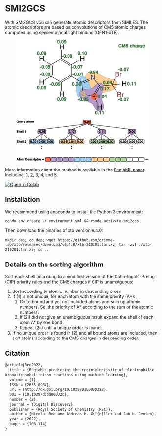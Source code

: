 # SMI2GCS
With SMI2GCS you can generate atomic descriptors from SMILES.
The atomic descriptors are based on convolutions of CM5 atomic charges computed using semiempirical tight binding (GFN1-xTB).

<p align="center">
  <img src="image/GCS.png" height="400"/>
</p>

More information about the method is available in the [RegioML paper](https://doi.org/10.1039/D1DD00032B).
Including: [1](https://doi.org/10.1002/cmdc.201700097), [2](https://doi.org/10.1002/cmdc.201800309), [3](https://doi.org/10.1002/minf.201800115), [4](https://doi.org/10.1186/s13321-019-0381-4), and [5](https://doi.org/10.1021/acs.jcim.8b00758).

<a href="https://colab.research.google.com/drive/1n3hOlpv2hHXdis66fSq0GAWHjDq0LR0O?usp=sharing">
  <img src="https://colab.research.google.com/assets/colab-badge.svg" alt="Open In Colab"/>
</a>


## Installation

We recommend using anaconda to install the Python 3 environment:

    conda env create -f environment.yml && conda activate smi2gcs

Then download the binaries of xtb version 6.4.0:

    mkdir dep; cd dep; wget https://github.com/grimme-lab/xtb/releases/download/v6.4.0/xtb-210201.tar.xz; tar -xvf ./xtb-210201.tar.xz; cd ..


## Details on the sorting algorithm

Sort each shell according to a modified version of the Cahn-Ingold-Prelog (CIP) priority rules and the CM5 charges if CIP is unambiguous:

1) Sort according to atomic number in descending order.
2) If (1) is not unique, for each atom with the same priority (A*):
    <ol><li>Go to bound and yet not included atoms and sum up atomic numbers. Set the priority of A* according to the sum of the atomic numbers.</li>
    <li>If (2i) did not give an unambiguous result expand the shell of each atom A* by one bond.</li>
    <li>Repeat (2ii) until a unique order is found.</li></ol>
3) If no unique order is found in (2) and all bound atoms are included, then sort atoms according to the CM5 charges in descending order.


## Citation 
```
@article{Ree2022,
  title = {RegioML: predicting the regioselectivity of electrophilic aromatic substitution reactions using machine learning},
  volume = {1},
  ISSN = {2635-098X},
  url = {http://dx.doi.org/10.1039/D1DD00032B},
  DOI = {10.1039/d1dd00032b},
  number = {2},
  journal = {Digital Discovery},
  publisher = {Royal Society of Chemistry (RSC)},
  author = {Nicolai Ree and Andreas H. G\"{o}ller and Jan H. Jensen},
  year = {2022},
  pages = {108–114}
}
```
